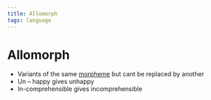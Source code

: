```yaml
---
title: Allomorph
tags: language
---
```


# Allomorph
- Variants of the same [morpheme](Morpheme.md) but cant be replaced by another
- Un – happy gives unhappy
- In-comprehensible gives incomprehensible










































































